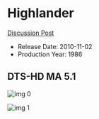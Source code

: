# Highlander

[Discussion Post](https://www.avsforum.com/threads/bass-eq-for-filtered-movies.2995212/post-58484750)

* Release Date: 2010-11-02
* Production Year: 1986

## DTS-HD MA 5.1

![img 0](https://i.imgur.com/5lglduc.jpg)

![img 1](https://i.imgur.com/KJ9HNT1.png)

